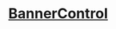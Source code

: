 [BannerControl](https://github.com/10becja/MinecraftPlugins/tree/master/BannerControl)
===============
